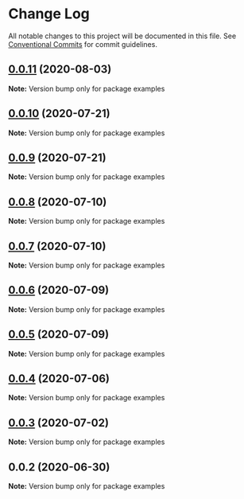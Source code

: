 # Change Log

All notable changes to this project will be documented in this file.
See [Conventional Commits](https://conventionalcommits.org) for commit guidelines.

## [0.0.11](https://github.com/tambium/saruni-ui/compare/examples@0.0.10...examples@0.0.11) (2020-08-03)

**Note:** Version bump only for package examples





## [0.0.10](https://github.com/tambium/saruni-ui/compare/examples@0.0.9...examples@0.0.10) (2020-07-21)

**Note:** Version bump only for package examples





## [0.0.9](https://github.com/tambium/saruni-ui/compare/examples@0.0.8...examples@0.0.9) (2020-07-21)

**Note:** Version bump only for package examples





## [0.0.8](https://github.com/tambium/saruni-ui/compare/examples@0.0.7...examples@0.0.8) (2020-07-10)

**Note:** Version bump only for package examples





## [0.0.7](https://github.com/tambium/saruni-ui/compare/examples@0.0.6...examples@0.0.7) (2020-07-10)

**Note:** Version bump only for package examples





## [0.0.6](https://github.com/tambium/saruni-ui/compare/examples@0.0.5...examples@0.0.6) (2020-07-09)

**Note:** Version bump only for package examples





## [0.0.5](https://github.com/tambium/saruni-ui/compare/examples@0.0.4...examples@0.0.5) (2020-07-09)

**Note:** Version bump only for package examples





## [0.0.4](https://github.com/tambium/saruni-ui/compare/examples@0.0.3...examples@0.0.4) (2020-07-06)

**Note:** Version bump only for package examples





## [0.0.3](https://github.com/tambium/saruni-ui/compare/examples@0.0.2...examples@0.0.3) (2020-07-02)

**Note:** Version bump only for package examples





## 0.0.2 (2020-06-30)

**Note:** Version bump only for package examples
